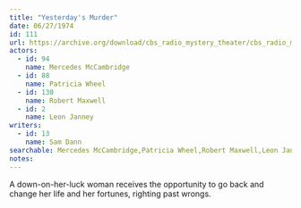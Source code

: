 ```yaml
---
title: "Yesterday's Murder"
date: 06/27/1974
id: 111
url: https://archive.org/download/cbs_radio_mystery_theater/cbs_radio_mystery_theater-0101-0150.zip/cbs_radio_mystery_theater-0101-0150%2Fcbsrmt_0111_yesterdays_murder.mp3
actors:  
  - id: 94
    name: Mercedes McCambridge  
  - id: 88
    name: Patricia Wheel  
  - id: 130
    name: Robert Maxwell  
  - id: 2
    name: Leon Janney
writers:  
  - id: 13
    name: Sam Dann
searchable: Mercedes McCambridge,Patricia Wheel,Robert Maxwell,Leon Janney Sam Dann
notes:  
---
```

A down-on-her-luck woman receives the opportunity to go back and change her life and her fortunes, righting past wrongs.